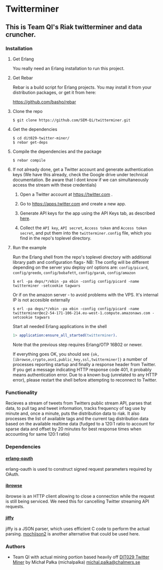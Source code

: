 # Twitterminer

## This is Team QI's Riak twitterminer and data cruncher.

### Installation

1.  Get Erlang

    You really need an Erlang installation to run this project.

1.  Get Rebar

    Rebar is a build script for Erlang projects. You may install it from your distribution packages, or get it from here:

    https://github.com/basho/rebar

1.  Clone the repo

        $ git clone https://github.com/SEM-Qi/twitterminer.git

1.  Get the dependencies

        $ cd dit029-twitter-miner/
        $ rebar get-deps

1.  Compile the dependencies and the package

        $ rebar compile

1.  If not already done, get a Twitter account and generate authentication keys
    (We have this already, check the Google drive under technical documentation. Be aware that I dont know if we can simultaneously access the stream with these credentials)

    1.  Open a Twitter account at https://twitter.com .

    1.  Go to https://apps.twitter.com and create a new app.

    1.  Generate API keys for the app using the API Keys tab, as described
        [here](https://dev.twitter.com/oauth/overview/application-owner-access-tokens).

    1.  Collect the `API key`, `API secret`, `Access token` and `Access token secret`,
        and put them into the `twitterminer.config` file, which you find in the repo's
        toplevel directory.

1.  Run the example

    Run the Erlang shell from the repo's toplevel directory with additional library path and configuration flags- NB: The config will be different depending on the server you deploy on! options are: `config/picard`, `config/greedo`, `config/bobafett`, `config/garak`, `config/amazon`

        $ erl -pa deps/*/ebin -pa ebin -config config/picard -name twitterminer -setcookie tagwars

    Or if on the amazon server - to avoid problems with the VPS. It's internal IP is not accesible externally

        $ erl -pa deps/*/ebin -pa ebin -config config/picard -name twitterminer@ec2-54-171-106-214.eu-west-1.compute.amazonaws.com -setcookie tagwars

    Start all needed Erlang applications in the shell

    ```erlang
    1> application:ensure_all_started(twitterminer).
    ```

    Note that the previous step requires Erlang/OTP 16B02 or newer. 

    If everything goes OK, you should see `{ok,[ibrowse,crypto,asn1,public_key,ssl,twitterminer]}` a number of processes reporting startup and finally a response header from Twitter. If you get a message indicating HTTP response code 401, it probably means authentication error. Due to a known bug (unrelated to any HTTP error), please restart the shell before attempting to reconnect to Twitter.

### Functionality

Recieves a stream of tweets from Twitters public stream API, parses that data, to pull tag and tweet information, tracks frequency of tag use by minute and, once a minute, puts the distribution data to riak. It also processes the list of available tags and the current tag distribution data based on the available realtime data (fudged to a 120:1 ratio to account for sparse data and offset by 20 minutes for best response times when accounting for same 120:1 ratio) 

### Dependencies

#### [erlang-oauth](https://github.com/tim/erlang-oauth/)

erlang-oauth is used to construct signed request parameters required by OAuth.

#### [ibrowse](https://github.com/cmullaparthi/ibrowse)

ibrowse is an HTTP client allowing to close a connection while the request is still being serviced. We need this for cancelling Twitter streaming API requests.

#### [jiffy](https://github.com/davisp/jiffy)

jiffy is a JSON parser, which uses efficient C code to perform the actual parsing. [mochijson2](https://github.com/bjnortier/mochijson2) is another alternative that could be used here.

### Authors

* Team QI with actual mining portion based heavily off [DIT029 Twitter Miner](https://github.com/michalpalka/dit029-twitter-miner) by Michał Pałka (michalpalka) <michal.palka@chalmers.se>

